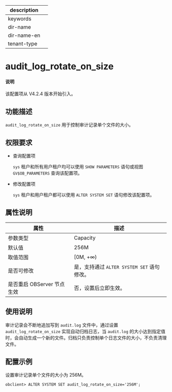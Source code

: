 |description||
|---|---|
|keywords||
|dir-name||
|dir-name-en||
|tenant-type||

# audit_log_rotate_on_size

<main id="notice" type='explain'>
  <h4>说明</h4>
  <p>该配置项从 V4.2.4 版本开始引入。</p>
</main>

## 功能描述

`audit_log_rotate_on_size` 用于控制审计记录单个文件的大小。

## 权限要求

* 查询配置项

  `sys` 租户和所有用户租户均可以使用 `SHOW PARAMETERS` 语句或视图 `GV$OB_PARAMETERS` 查询该配置项。

* 修改配置项

  `sys` 租户和用户租户都可以使用 `ALTER SYSTEM SET` 语句修改该配置项。

## 属性说明

| **属性** | **描述** |
| -------- | -------- |
| 参数类型   | Capacity |
| 默认值     | 256M |
| 取值范围   | [0M, +∞)|
| 是否可修改 | 是，支持通过 `ALTER SYSTEM SET` 语句修改。|
| 是否重启 OBServer 节点生效 | 否，设置后立即生效。   |

## 使用说明

审计记录会不断地追加写到 `audit.log` 文件中，通过设置 `audit_log_rotate_on_size` 实现自动归档日志，当 `audit.log` 的大小达到指定值时，会自动生成一个新的文件。归档只负责控制单个日志文件的大小，不负责清理文件。

## 配置示例

设置审计记录单个文件的大小为 256M。

```shell
obclient> ALTER SYSTEM SET audit_log_rotate_on_size='256M';
```
